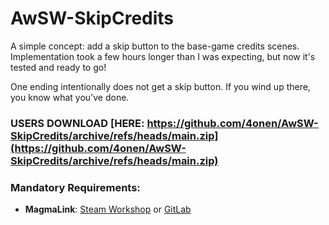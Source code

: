 # AwSW-SkipCredits

A simple concept: add a skip button to the base-game credits scenes. Implementation took a few hours longer than I was expecting, but now it's tested and ready to go!

One ending intentionally does not get a skip button. If you wind up there, you know what you've done.

### USERS DOWNLOAD [HERE: https://github.com/4onen/AwSW-SkipCredits/archive/refs/heads/main.zip](https://github.com/4onen/AwSW-SkipCredits/archive/refs/heads/main.zip)

### Mandatory Requirements:

+ **MagmaLink**: [Steam Workshop](https://steamcommunity.com/sharedfiles/filedetails/?id=2594080243) or [GitLab](https://gitlab.com/jakzie2/awsw-magmalink)